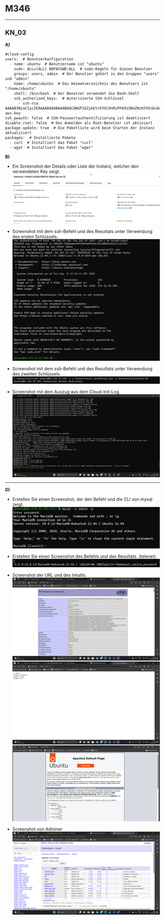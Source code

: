 # M346
---
## KN_03

**A)**

<pre><code>#cloud-config
users:  # Benutzerkonfiguration
  - name: ubuntu  # Benutzername ist "ubuntu"
    sudo: ALL=(ALL) NOPASSWD:ALL  # sudo-Regeln für diesen Benutzer
    groups: users, admin  # Der Benutzer gehört zu den Gruppen "users" und "admin"
    home: /home/ubuntu  # Das Heimatverzeichnis des Benutzers ist "/home/ubuntu"
    shell: /bin/bash  # Der Benutzer verwendet die Bash-Shell
    ssh_authorized_keys:  # Autorisierte SSH-Schlüssel
      - ssh-rsa AAAAB3NzaC1yc2EAAAADAQABAAABAQC0WGP1EZykEtv5YGC9nMiPFW3U3DmZNzKFO5nEu6uozEHh4jLZzPNHSrfFTuQ2GnRDSt+XbOtTLdcj26+iPNiFoFha42aCIzYjt6V8Z+SQ9pzF4jPPzxwXfDdkEWylgoNnZ+4MG1lNFqa8aO7F62tX0Yj5khjC0Bs7Mb2cHLx1XZaxJV6qSaulDuBbLYe8QUZXkMc7wmob3PM0kflfolR3LE7LResIHWa4j4FL6r5cQmFlDU2BDPpKMFMGUfRSFiUtaWBNXFOWHQBC2+uKmuMPYP4vJC9sBgqMvPN/X2KyemqdMvdKXnCfrzadHuSSJYEzD64Cve5Zl9yVvY4AqyBD aws-key
ssh_pwauth: false  # SSH-Passwortauthentifizierung ist deaktiviert
disable_root: false  # Das Anmelden als Root-Benutzer ist aktiviert
package_update: true  # Die Paketliste wird beim Starten der Instanz aktualisiert
packages:  # Installierte Pakete
  - curl  # Installiert das Paket "curl"
  - wget  # Installiert das Paket "wget"
</code></pre>

**B)**

- Ein Screenshot der Details oder Liste der Instanz, welcher den verwendeten Key zeigt.
   ![Instanze](../KN_03/instanze.png)

- Screenshot mit dem ssh-Befehl und des Resultats unter Verwendung des ersten Schlüssels.
![ersterKey](../KN_03/ersterKey.png)

- Screenshot mit dem ssh-Befehl und des Resultats unter Verwendung des zweiten Schlüssels.
  ![zweiterkey](../KN_03/zweiterKey.png)

- Screenshot mit dem Auszug aus dem Cloud-Init-Log.
  ![cloud](../KN_03/cloud-init-outlook.png)

---

**D)**

- Erstellen Sie einen Screenshot, der den Befehl und die CLI von mysql zeigt.
  ![mariadb](../KN_03/mariadb.png)

-  Erstellen
Sie einen Screenshot des Befehls und des Resultats. (telenet)
  ![telnet](../KN_03/dbverbunden.png)

- Screenshot der URL und des Inhalts.
  ![telnet](../KN_03/info.png)
  ![db](../KN_03/dbphp.png)
  ![index](../KN_03/index.png)
  
- Screenshot von Adminer
  ![adminer](../KN_03/adminer.png)
  
